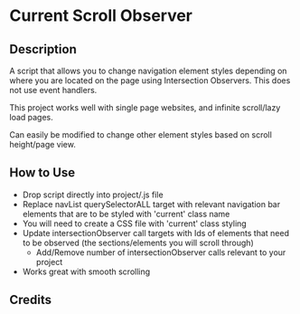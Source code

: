 # Current Scroll Observer

## Description
A script that allows you to change navigation element styles depending on where you are located on the page using Intersection Observers. This does not use event handlers.

This project works well with single page websites, and infinite scroll/lazy load pages.

Can easily be modified to change other element styles based on scroll height/page view.


## How to Use
- Drop script directly into project/.js file
- Replace navList querySelectorALL target with relevant navigation bar elements that are to be styled with 'current' class name
- You will need to create a CSS file with 'current' class styling
- Update intersectionObserver call targets with Ids of elements that need to be observed (the sections/elements you will scroll through)
   - Add/Remove number of intersectionObserver calls relevant to your project
- Works great with smooth scrolling

## Credits

